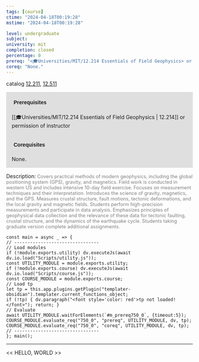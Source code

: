 ```yaml
---
tags: [course]
ctime: "2024-04-18T00:19:28"
mstime: "2024-04-18T00:19:28"

level: undergraduate
subject: 
university: mit
completion: closed
percentage: 0
prereq: "<🎓Universities/MIT/12.214 Essentials of Field Geophysics> or permission of instructor"
coreq: "None."
---
```


catalog [12.211](http://student.mit.edu/catalog/m12a.html#12.211), [12.511](http://student.mit.edu/catalog/m12b.html#12.511)

<span style="display: block; padding: 15px; background-color: rgb(100, 100, 100, 0.2);"><font id="m_prereq750_0" style="display: block; font-family: Arial, sans-serif; font-weight: bold; padding: 5px">Prerequisites</font><br><span id="prereq750_0">[[🎓Universities/MIT/12.214 Essentials of Field Geophysics | 12.214]] or permission of instructor</span></span>
<span style="display: block; padding: 15px; background-color: rgb(100, 100, 100, 0.2);"><font id="m_coreq750_0" style="display: block; font-family: Arial, sans-serif; font-weight: bold; padding: 5px">Corequisites</font><br><span id="coreq750_0">None.</span></span>

<font style="">Description:</font>
<font style="color: grey; font-size: 0.8rem;">Covers practical methods of modern geophysics, including the global positioning system (GPS), gravity, and magnetics. Field work is conducted in western US and includes intensive 10-day field exercise. Focuses on measurement techniques and their interpretation. Introduces the science of gravity, magnetics, and the GPS. Measures crustal structure, fault motions, tectonic deformations, and the local gravity and magnetic fields. Students perform high-precision measurements and participate in data analysis. Emphasizes principles of geophysical data collection and the relevance of these data for tectonic faulting, crustal structure, and the dynamics of the earthquake cycle. Students taking graduate version complete additional assignments.</font>

```dataviewjs
const main = async _ => {
// --------------------------------
// Load modules
if (!module.exports.utility) dv.executeJs(await dv.io.load("Scripts/utility.js"));
const UTILITY_MODULE = module.exports.utility;
if (!module.exports.course) dv.executeJs(await dv.io.load("Scripts/course.js"));
const COURSE_MODULE = module.exports.course;
// Load tp
let tp = this.app.plugins.getPlugin("templater-obsidian").templater.current_functions_object;
if (!tp) { dv.paragraph("<font style='color: red'>tp not loaded!</font>"); return; }
// Evaluate
await UTILITY_MODULE.waitForElements(`#m_prereq750_0`, {timeout:5});
COURSE_MODULE.evaluate_req("750_0", "prereq", UTILITY_MODULE, dv, tp);
COURSE_MODULE.evaluate_req("750_0", "coreq", UTILITY_MODULE, dv, tp);
// --------------------------------
}; main();
```

---

<< HELLO, WORLD >>
